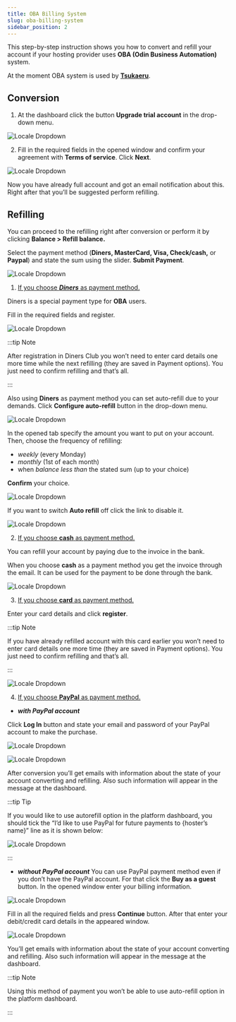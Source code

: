 ```yaml
---
title: OBA Billing System
slug: oba-billing-system
sidebar_position: 2
---
```


This step-by-step instruction shows you how to convert and refill your account if your hosting provider uses **OBA (Odin Business Automation)** system.

At the moment OBA system is used by **[Tsukaeru](https://cloudmydc.com/)**.

## Conversion

1. At the dashboard click the button **Upgrade trial account** in the drop-down menu.

<div style={{
    display:'flex',
    justifyContent: 'center',
    margin: '0 0 1rem 0'
}}>

![Locale Dropdown](./img/OBABillingSystem/01-upgrade-trial-account-button.png)

</div>

2. Fill in the required fields in the opened window and confirm your agreement with **Terms of service**. Click **Next**.

<div style={{
    display:'flex',
    justifyContent: 'center',
    margin: '0 0 1rem 0'
}}>

![Locale Dropdown](./img/OBABillingSystem/02-trial-to-paid-conversion.png)

</div>

Now you have already full account and got an email notification about this. Right after that you’ll be suggested perform refilling.

## Refilling

You can proceed to the refilling right after conversion or perform it by clicking **Balance > Refill balance.**

Select the payment method (**Diners, MasterCard, Visa, Check/cash,** or **Paypal**) and state the sum using the slider. **Submit Payment**.

<div style={{
    display:'flex',
    justifyContent: 'center',
    margin: '0 0 1rem 0'
}}>

![Locale Dropdown](./img/OBABillingSystem/03-oba-refill-balance.png)

</div>

1. <u>If you choose <b><i>Diners</i></b> as payment method.</u>

Diners is a special payment type for **OBA** users.

Fill in the required fields and register.

<div style={{
    display:'flex',
    justifyContent: 'center',
    margin: '0 0 1rem 0'
}}>

![Locale Dropdown](./img/OBABillingSystem/04-oba-diners-payment.png)

</div>

:::tip Note

After registration in Diners Club you won’t need to enter card details one more time while the next refilling (they are saved in Payment options). You just need to confirm refilling and that’s all.

:::

Also using **Diners** as payment method you can set auto-refill due to your demands. Click **Configure auto-refill** button in the drop-down menu.

<div style={{
    display:'flex',
    justifyContent: 'center',
    margin: '0 0 1rem 0'
}}>

![Locale Dropdown](./img/OBABillingSystem/05-configure-auto-refill-button.png)

</div>

In the opened tab specify the amount you want to put on your account. Then, choose the frequency of refilling:

- _weekly_ (every Monday)
- _monthly_ (1st of each month)
- when _balance less than_ the stated sum (up to your choice)

**Confirm** your choice.

<div style={{
    display:'flex',
    justifyContent: 'center',
    margin: '0 0 1rem 0'
}}>

![Locale Dropdown](./img/OBABillingSystem/06-auto-refill-form.png)

</div>

If you want to switch **Auto refill** off click the link to disable it.

<div style={{
    display:'flex',
    justifyContent: 'center',
    margin: '0 0 1rem 0'
}}>

![Locale Dropdown](./img/OBABillingSystem/07-disable-auto-refill.png)

</div>

2. <u>If you choose <b>cash</b> as payment method.</u>

You can refill your account by paying due to the invoice in the bank.

When you choose **cash** as a payment method you get the invoice through the email. It can be used for the payment to be done through the bank.

<div style={{
    display:'flex',
    justifyContent: 'center',
    margin: '0 0 1rem 0'
}}>

![Locale Dropdown](./img/OBABillingSystem/08-oba-cash-payment.png)

</div>

3. <u>If you choose <b>card</b> as payment method.</u>

Enter your card details and click **register**.

:::tip Note

If you have already refilled account with this card earlier you won’t need to enter card details one more time (they are saved in Payment options). You just need to confirm refilling and that’s all.

:::

<div style={{
    display:'flex',
    justifyContent: 'center',
    margin: '0 0 1rem 0'
}}>

![Locale Dropdown](./img/OBABillingSystem/09-oba-card-payment.png)

</div>

4. <u>If you choose <b>PayPal</b> as payment method.</u>

- **_with PayPal account_**

Click **Log In** button and state your email and password of your PayPal account to make the purchase.

<div style={{
    display:'flex',
    justifyContent: 'center',
    margin: '0 0 1rem 0'
}}>

![Locale Dropdown](./img/OBABillingSystem/10-log-in-paypal-account.png)

</div>
<div style={{
    display:'flex',
    justifyContent: 'center',
    margin: '0 0 1rem 0'
}}>

![Locale Dropdown](./img/OBABillingSystem/11-log-in-paypal-credentials.png)

</div>

After conversion you’ll get emails with information about the state of your account converting and refilling. Also such information will appear in the message at the dashboard.

:::tip Tip

If you would like to use autorefill option in the platform dashboard, you should tick the “I’d like to use PayPal for future payments to {hoster’s name}” line as it is shown below:

<div style={{
    display:'flex',
    justifyContent: 'center',
    margin: '0 0 1rem 0'
}}>

![Locale Dropdown](./img/OBABillingSystem/12-paypal-auto-refill.png)

</div>

:::

- **_without PayPal account_**
  You can use PayPal payment method even if you don’t have the PayPal account. For that click the **Buy as a guest** button. In the opened window enter your billing information.

<div style={{
    display:'flex',
    justifyContent: 'center',
    margin: '0 0 1rem 0'
}}>

![Locale Dropdown](./img/OBABillingSystem/13-paypal-refill-as-guest.png)

</div>

Fill in all the required fields and press **Continue** button. After that enter your debit/credit card details in the appeared window.

<div style={{
    display:'flex',
    justifyContent: 'center',
    margin: '0 0 1rem 0'
}}>

![Locale Dropdown](./img/OBABillingSystem/14-paypal-credit-card.png)

</div>

You’ll get emails with information about the state of your account converting and refilling. Also such information will appear in the message at the dashboard.

:::tip Note

Using this method of payment you won’t be able to use auto-refill option in the platform dashboard.

:::
